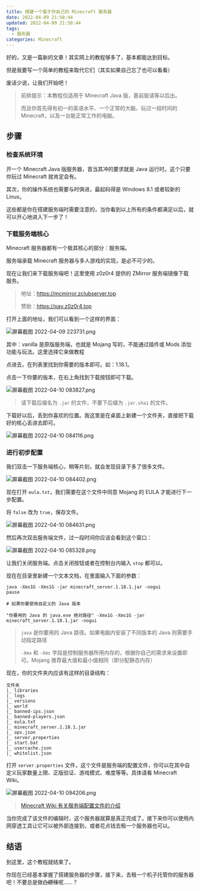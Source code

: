 ```yaml
---
title: 搭建一个属于你自己的 Minecraft 服务器
date: 2022-04-09 21:58:44
updated: 2022-04-09 21:58:44
tags: 
  - 服务器
categories: Minecraft
---
```

好的，又是一篇新的文章！其实网上的教程够多了，基本都能达到目标。

但是我要写一个简单的教程来取代它们（其实如果自己忘了也可以看看）

废话少说，让我们开始吧！

> 前排提示：本教程仅适用于 Minecraft Java 版，基岩版请等以后出。
> 
> 而且你首先得有初一的英语水平、一个正常的大脑、玩过一段时间的 Minecraft，以及一台能正常工作的电脑。

## 步骤

### 检查系统环境

开一个 Minecraft Java 版服务器，首当其冲的要求就是 Java 运行时。这个只要你玩过 Minecraft 就肯定会有。

其次，你的操作系统也需要与时俱进，最起码得是 Windows 8.1 或者较新的 Linux。

这些都是你在搭建服务端时需要注意的，当你看到以上所有的条件都满足以后，就可以开心地进入下一步了！

### 下载服务端核心

Minecraft 服务器都有一个极其核心的部分：服务端。

服务端承载 Minecraft 服务器与多人游戏的实现，是必不可少的。

现在让我们来下载服务端吧！这里使用 z0z0r4 提供的 ZMirror 服务端镜像下载服务。

> 地址：https://mcmirror.zclubserver.top 
>
> 赞助：https://pay.z0z0r4.top

打开上面的地址，我们可以看到一个这样的界面：

![屏幕截图 2022-04-09 223731.png](https://pic.dogimg.com/2022/04/09/62519a5b239ef.png)

其中：vanilla 是原版服务端，也就是 Mojang 写的，不能通过插件或 Mods 添加功能与玩法。这里选择它来做教程

点进去，在列表里找到你需要的版本即可。如：1.18.1。

点击一下你要的版本，在右上角找到下载按钮即可下载。

![屏幕截图 2022-04-10 083827.png](https://pic.dogimg.com/2022/04/10/6252272c18e31.png)

> 请下载后缀名为 `.jar` 的文件，不要下后缀为 `.jar.sha1` 的文件。

下载好以后，丢到你喜欢的位置。我这里是在桌面上新建一个文件夹，直接把下载好的核心丢进去即可。

![屏幕截图 2022-04-10 084116.png](https://pic.dogimg.com/2022/04/10/625227fd9e61a.png)

### 进行初步配置

我们双击一下服务端核心，稍等片刻，就会发现目录下多了很多文件。

![屏幕截图 2022-04-10 084402.png](https://pic.dogimg.com/2022/04/10/6252286ca844b.png)

现在打开 `eula.txt`，我们需要在这个文件中同意 Mojang 的 EULA 才能进行下一步配置。

将 `false` 改为 `true`，保存文件。

![屏幕截图 2022-04-10 084631.png](https://pic.dogimg.com/2022/04/10/625229032851c.png)

然后再次双击服务端文件，过一段时间你应该会看到这个窗口：

![屏幕截图 2022-04-10 085328.png](https://pic.dogimg.com/2022/04/10/62522aa453614.png)

让我们关闭服务端。点击关闭按钮或者在控制台内输入 `stop` 都可以。

现在在目录里新建一个文本文档，在里面输入下面的参数：

```
java -Xmx1G -Xms1G -jar minecraft_server.1.18.1.jar -nogui
pause

# 如果你要使用自定义的 Java 版本

"你要用的 Java 的 java.exe 绝对路径" -Xmx1G -Xms1G -jar minecraft_server.1.18.1.jar -nogui
```

> `java` 是你要用的 Java 路径。如果电脑内安装了不同版本的 Java 则需要手动指定路径
>
> `-Xmx` 和 `-Xms` 字段是控制服务器所用内存的，根据你自己的需求来设置即可。Mojang 推荐最大值和最小值相同（即分配静态内存）

现在，你的文件夹内应该有这样的目录结构：

```
文件夹
|_ libraries
|_ logs
|_ versions
|_ world
|_ banned-ips.json
|_ banned-players.json
|_ eula.txt
|_ minecraft_server.1.18.1.jar
|_ ops.json
|_ server.properties
|_ start.bat
|_ usercache.json
|_ whitelist.json
```

打开 `server.properties` 文件，这个文件是服务端的配置文件，你可以在其中自定义玩家数量上限、正版验证、游戏模式、难度等等。具体请看 Minecraft Wiki。

![屏幕截图 2022-04-10 094206.png](https://pic.dogimg.com/2022/04/10/6252360d1b990.png)

> [Minecraft Wiki 有关服务端配置文件的介绍](https://minecraft.fandom.com/zh/wiki/Server.properties)

当你完成了该文件的编辑时，这个服务器就算是真正完成了。接下来你可以使用内网穿透工具让它可以被外部连接到，或者花点钱去租一个服务器也可以。

## 结语

到这里，这个教程就结束了。

你现在已经基本掌握了搭建服务器的步骤，接下来，去租一个机子托管你的服务器吧！不要总是做~~白嫖怪~~呢......？